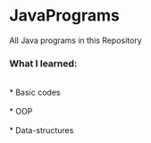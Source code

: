 # JavaPrograms
All Java programs in this Repository



<h3>What I learned:</h3>
<br>* Basic codes</br>
<br>* OOP</br>
<br>* Data-structures</br>
